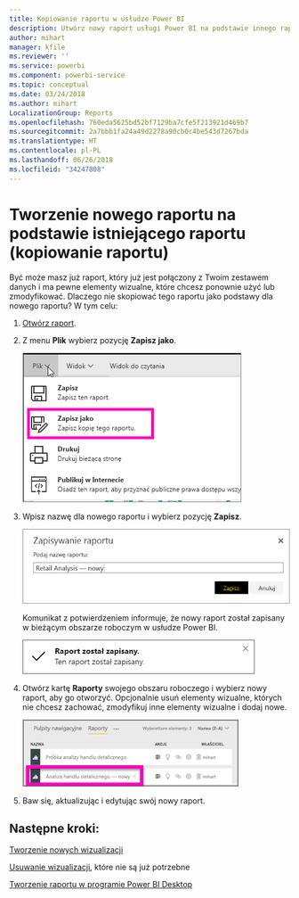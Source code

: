 ```yaml
---
title: Kopiowanie raportu w usłudze Power BI
description: Utwórz nowy raport usługi Power BI na podstawie innego raportu w usłudze Power BI.
author: mihart
manager: kfile
ms.reviewer: ''
ms.service: powerbi
ms.component: powerbi-service
ms.topic: conceptual
ms.date: 03/24/2018
ms.author: mihart
LocalizationGroup: Reports
ms.openlocfilehash: 760eda5625bd52bf7129ba7cfe5f213921d469b7
ms.sourcegitcommit: 2a7bbb1fa24a49d2278a90cb0c4be543d7267bda
ms.translationtype: HT
ms.contentlocale: pl-PL
ms.lasthandoff: 06/26/2018
ms.locfileid: "34247808"
---
```

# <a name="create-a-new-report-from-an-existing-report-copy-a-report"></a>Tworzenie nowego raportu na podstawie istniejącego raportu (kopiowanie raportu)
Być może masz już raport, który już jest połączony z Twoim zestawem danych i ma pewne elementy wizualne, które chcesz ponownie użyć lub zmodyfikować.  Dlaczego nie skopiować tego raportu jako podstawy dla nowego raportu?  W tym celu:

1. [Otwórz raport](service-report-open.md).
2. Z menu **Plik** wybierz pozycję **Zapisz jako**.
   
   ![](media/power-bi-report-copy/powerbi-save-as.png)
3. Wpisz nazwę dla nowego raportu i wybierz pozycję **Zapisz**.
   
   ![](media/power-bi-report-copy/savereport.png)
   
   Komunikat z potwierdzeniem informuje, że nowy raport został zapisany w bieżącym obszarze roboczym w usłudze Power BI.
   
   ![](media/power-bi-report-copy/savesuccess1.png)
4. Otwórz kartę **Raporty** swojego obszaru roboczego i wybierz nowy raport, aby go otworzyć. Opcjonalnie usuń elementy wizualne, których nie chcesz zachować, zmodyfikuj inne elementy wizualne i dodaj nowe.
   
   ![](media/power-bi-report-copy/power-bi-workspace.png)
5. Baw się, aktualizując i edytując swój nowy raport.

## <a name="next-steps"></a>Następne kroki:
[Tworzenie nowych wizualizacji](power-bi-report-add-visualizations-ii.md)

[Usuwanie wizualizacji](service-delete.md), które nie są już potrzebne

[Tworzenie raportu w programie Power BI Desktop](desktop-report-view.md)
